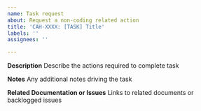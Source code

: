 ```yaml
---
name: Task request
about: Request a non-coding related action
title: 'CAH-XXXX: [TASK] Title'
labels: ''
assignees: ''

---
```


**Description**
Describe the actions required to complete task

**Notes**
Any additional notes driving the task

**Related Documentation or Issues**
Links to related documents or backlogged issues

